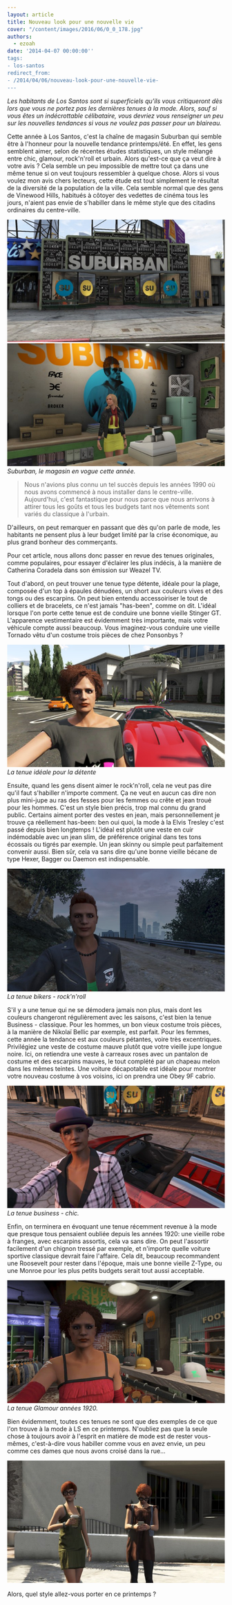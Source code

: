 ```yaml
---
layout: article
title: Nouveau look pour une nouvelle vie
cover: "/content/images/2016/06/0_0_178.jpg"
authors:
  - ezoah
date: '2014-04-07 00:00:00''
tags:
- los-santos
redirect_from:
- /2014/04/06/nouveau-look-pour-une-nouvelle-vie-
---
```


_Les habitants de Los Santos sont si superficiels qu'ils vous critiqueront dès lors que vous ne portez pas les dernières tenues à la mode. Alors, sauf si vous êtes un indécrottable célibataire, vous devriez vous renseigner un peu sur les nouvelles tendances si vous ne voulez pas passer pour un blaireau._

Cette année à Los Santos, c'est la chaîne de magasin Suburban qui semble être à l'honneur pour la nouvelle tendance printemps/été. En effet, les gens semblent aimer, selon de récentes études statistiques, un style mélangé entre chic, glamour, rock'n'roll et urbain. Alors qu'est-ce que ça veut dire à votre avis ? Cela semble un peu impossible de mettre tout ça dans une même tenue si on veut toujours ressembler à quelque chose. Alors si vous voulez mon avis chers lecteurs, cette étude est tout simplement le résultat de la diversité de la population de la ville. Cela semble normal que des gens de Vinewood Hills, habitués à côtoyer des vedettes de cinéma tous les jours, n'aient pas envie de s'habiller dans le même style que des citadins ordinaires du centre-ville.

![](/content/images/2016/06/0_0_178.jpg)
![Suburban, le magasin en vogue cette année.](/content/images/2016/06/0_0_179.jpg)
_Suburban, le magasin en vogue cette année._

> Nous n'avions plus connu un tel succès depuis les années 1990 où nous avons commencé à nous installer dans le centre-ville. Aujourd'hui, c'est fantastique pour nous parce que nous arrivons à attirer tous les goûts et tous les budgets tant nos vêtements sont variés du classique à l'urbain.

D'ailleurs, on peut remarquer en passant que dès qu'on parle de mode, les habitants ne pensent plus à leur budget limité par la crise économique, au plus grand bonheur des commerçants.

Pour cet article, nous allons donc passer en revue des tenues originales, comme populaires, pour essayer d'éclairer les plus indécis, à la manière de Catherina Coradela dans son émission sur Weazel TV.

Tout d'abord, on peut trouver une tenue type détente, idéale pour la plage, composée d'un top à épaules dénudées, un short aux couleurs vives et des tongs ou des escarpins. On peut bien entendu accessoiriser le tout de colliers et de bracelets, ce n'est jamais "has-been", comme on dit. L'idéal lorsque l'on porte cette tenue est de conduire une bonne vieille Stinger GT. L'apparence vestimentaire est évidemment très importante, mais votre véhicule compte aussi beaucoup. Vous imaginez-vous conduire une vieille Tornado vêtu d'un costume trois pièces de chez Ponsonbys ?

![La tenue idéale pour la détente](/content/images/2016/06/0_0_180.jpg)
_La tenue idéale pour la détente_

Ensuite, quand les gens disent aimer le rock'n'roll, cela ne veut pas dire qu'il faut s'habiller n'importe comment. Ça ne veut en aucun cas dire non plus mini-jupe au ras des fesses pour les femmes ou crête et jean troué pour les hommes. C'est un style bien précis, trop mal connu du grand public. Certains aiment porter des vestes en jean, mais personnellement je trouve ça réellement has-been: ben oui quoi, la mode à la Elvis Tresley c'est passé depuis bien longtemps ! L'idéal est plutôt une veste en cuir indémodable avec un jean slim, de préférence original dans tes tons écossais ou tigrés par exemple. Un jean skinny ou simple peut parfaitement convenir aussi. Bien sûr, cela va sans dire qu'une bonne vieille bécane de type Hexer, Bagger ou Daemon est indispensable.

![La tenue bikers - rock'n'roll](/content/images/2016/06/0_0_181.jpg)
_La tenue bikers - rock'n'roll_

S'il y a une tenue qui ne se démodera jamais non plus, mais dont les couleurs changeront régulièrement avec les saisons, c'est bien la tenue Business - classique. Pour les hommes, un bon vieux costume trois pièces, à la manière de Nikolaï Bellic par exemple, est parfait. Pour les femmes, cette année la tendance est aux couleurs pétantes, voire très excentriques. Privilégiez une veste de costume mauve plutôt que votre vieille jupe longue noire. Ici, on retiendra une veste à carreaux roses avec un pantalon de costume et des escarpins mauves, le tout complété par un chapeau melon dans les mêmes teintes. Une voiture décapotable est idéale pour montrer votre nouveau costume à vos voisins, ici on prendra une Obey 9F cabrio.

![La tenue business - chic.](/content/images/2016/06/0_0_182.jpg)
_La tenue business - chic._

Enfin, on terminera en évoquant une tenue récemment revenue à la mode que presque tous pensaient oubliée depuis les années 1920: une vieille robe à franges, avec escarpins assortis, cela va sans dire. On peut l'assortir facilement d'un chignon tressé par exemple, et n'importe quelle voiture sportive classique devrait faire l'affaire. Cela dit, beaucoup recommandent une Roosevelt pour rester dans l'époque, mais une bonne vieille Z-Type, ou une Monroe pour les plus petits budgets serait tout aussi acceptable.

![La tenue Glamour années 1920.](/content/images/2016/06/0_0_183.jpg)
_La tenue Glamour années 1920._

Bien évidemment, toutes ces tenues ne sont que des exemples de ce que l'on trouve à la mode à LS en ce printemps. N'oubliez pas que la seule chose à toujours avoir à l'esprit en matière de mode est de rester vous-mêmes, c'est-à-dire vous habiller comme vous en avez envie, un peu comme ces dames que nous avons croisé dans la rue...

![](/content/images/2016/06/0_0_184.jpg)

Alors, quel style allez-vous porter en ce printemps ?